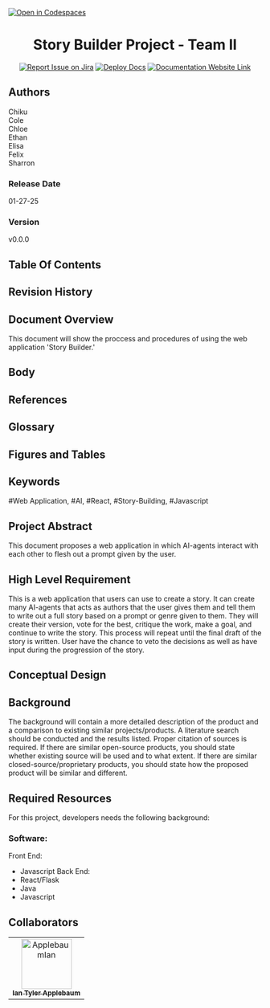 [![Open in Codespaces](https://classroom.github.com/assets/launch-codespace-2972f46106e565e64193e422d61a12cf1da4916b45550586e14ef0a7c637dd04.svg)](https://classroom.github.com/open-in-codespaces?assignment_repo_id=17857564)
<div align="center">

# Story Builder Project - Team II
[![Report Issue on Jira](https://img.shields.io/badge/Report%20Issues-Jira-0052CC?style=flat&logo=jira-software)](https://temple-cis-projects-in-cs.atlassian.net/jira/software/c/projects/DT/issues)
[![Deploy Docs](https://github.com/ApplebaumIan/tu-cis-4398-docs-template/actions/workflows/deploy.yml/badge.svg)](https://github.com/ApplebaumIan/tu-cis-4398-docs-template/actions/workflows/deploy.yml)
[![Documentation Website Link](https://img.shields.io/badge/-Documentation%20Website-brightgreen)]([https://applebaumian.github.io/tu-cis-4398-docs-template/](https://capstone-projects-2025-spring.github.io/project-003-story-builder-team-2/))


</div>

## Authors

Chiku\
Cole\
Chloe\
Ethan\
Elisa\
Felix\
Sharron
### Release Date
01-27-25

### Version
v0.0.0

## Table Of Contents

## Revision History

## Document Overview
This document will show the proccess and procedures of using the web application 'Story Builder.'

## Body

## References

## Glossary

## Figures and Tables

## Keywords

#Web Application, #AI, #React, #Story-Building, #Javascript

## Project Abstract

This document proposes a web application in which AI-agents interact with each other to flesh out a prompt given by the user.

## High Level Requirement

This is a web application that users can use to create a story. It can create many AI-agents that acts as authors that the user gives them and tell them to write out a full story based on a prompt or genre given to them. They will create their version, vote for the best, critique the work, make a goal, and continue to write the story. This process will repeat until the final draft of the story is written. User have the chance to veto the decisions as well as have input during the progression of the story.

## Conceptual Design


## Background

The background will contain a more detailed description of the product and a comparison to existing similar projects/products. A literature search should be conducted and the results listed. Proper citation of sources is required. If there are similar open-source products, you should state whether existing source will be used and to what extent. If there are similar closed-source/proprietary products, you should state how the proposed product will be similar and different.

## Required Resources

For this project, developers needs the following background:
### Software:
Front End:
- Javascript
Back End:
- React/Flask
- Java
- Javascript


## Collaborators

[//]: # ( readme: collaborators -start )
<table>
<tr>
    <td align="center">
        <a href="https://github.com/ApplebaumIan">
            <img src="https://avatars.githubusercontent.com/u/9451941?v=4" width="100;" alt="ApplebaumIan"/>
            <br />
            <sub><b>Ian Tyler Applebaum</b></sub>
        </a>
    </td>
    </tr>
</table>

[//]: # ( readme: collaborators -end )
